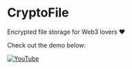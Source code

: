 # CryptoFile

Encrypted file storage for Web3 lovers ❤️

Check out the demo below:


[![YouTube](http://i.ytimg.com/vi/lD-cvJGPJzk/hqdefault.jpg)](https://www.youtube.com/watch?v=lD-cvJGPJzk)
